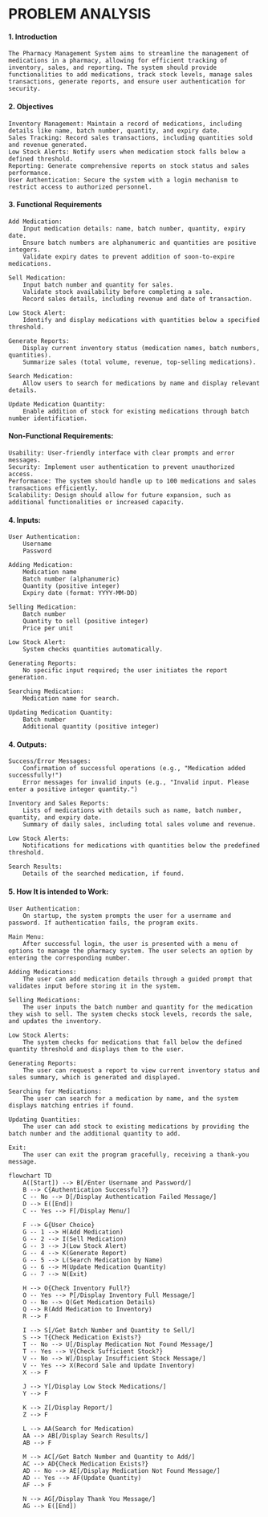   # PROBLEM ANALYSIS

 #### 1. Introduction

    The Pharmacy Management System aims to streamline the management of medications in a pharmacy, allowing for efficient tracking of inventory, sales, and reporting. The system should provide functionalities to add medications, track stock levels, manage sales transactions, generate reports, and ensure user authentication for security.
    
    
 ####    2. Objectives

    Inventory Management: Maintain a record of medications, including details like name, batch number, quantity, and expiry date.
    Sales Tracking: Record sales transactions, including quantities sold and revenue generated.
    Low Stock Alerts: Notify users when medication stock falls below a defined threshold.
    Reporting: Generate comprehensive reports on stock status and sales performance.
    User Authentication: Secure the system with a login mechanism to restrict access to authorized personnel.


 ####    3. Functional Requirements

    Add Medication:
        Input medication details: name, batch number, quantity, expiry date.
        Ensure batch numbers are alphanumeric and quantities are positive integers.
        Validate expiry dates to prevent addition of soon-to-expire medications.

    Sell Medication:
        Input batch number and quantity for sales.
        Validate stock availability before completing a sale.
        Record sales details, including revenue and date of transaction.

    Low Stock Alert:
        Identify and display medications with quantities below a specified threshold.

    Generate Reports:
        Display current inventory status (medication names, batch numbers, quantities).
        Summarize sales (total volume, revenue, top-selling medications).

    Search Medication:
        Allow users to search for medications by name and display relevant details.

    Update Medication Quantity:
        Enable addition of stock for existing medications through batch number identification.
        
        

 ####     Non-Functional Requirements:
    Usability: User-friendly interface with clear prompts and error messages.
    Security: Implement user authentication to prevent unauthorized access.
    Performance: The system should handle up to 100 medications and sales transactions efficiently.
    Scalability: Design should allow for future expansion, such as additional functionalities or increased capacity.


 ####    4. Inputs:

    User Authentication:
        Username
        Password

    Adding Medication:
        Medication name
        Batch number (alphanumeric)
        Quantity (positive integer)
        Expiry date (format: YYYY-MM-DD)

    Selling Medication:
        Batch number
        Quantity to sell (positive integer)
        Price per unit

    Low Stock Alert:
        System checks quantities automatically.

    Generating Reports:
        No specific input required; the user initiates the report generation.

    Searching Medication:
        Medication name for search.

    Updating Medication Quantity:
        Batch number
        Additional quantity (positive integer)

 ####    4. Outputs:

    Success/Error Messages:
        Confirmation of successful operations (e.g., "Medication added successfully!")
        Error messages for invalid inputs (e.g., "Invalid input. Please enter a positive integer quantity.")

    Inventory and Sales Reports:
        Lists of medications with details such as name, batch number, quantity, and expiry date.
        Summary of daily sales, including total sales volume and revenue.

    Low Stock Alerts:
        Notifications for medications with quantities below the predefined threshold.

    Search Results:
        Details of the searched medication, if found.
        
        

 ####    5. How It is intended to Work:

    User Authentication:
        On startup, the system prompts the user for a username and password. If authentication fails, the program exits.

    Main Menu:
        After successful login, the user is presented with a menu of options to manage the pharmacy system. The user selects an option by entering the corresponding number.

    Adding Medications:
        The user can add medication details through a guided prompt that validates input before storing it in the system.

    Selling Medications:
        The user inputs the batch number and quantity for the medication they wish to sell. The system checks stock levels, records the sale, and updates the inventory.

    Low Stock Alerts:
        The system checks for medications that fall below the defined quantity threshold and displays them to the user.

    Generating Reports:
        The user can request a report to view current inventory status and sales summary, which is generated and displayed.

    Searching for Medications:
        The user can search for a medication by name, and the system displays matching entries if found.

    Updating Quantities:
        The user can add stock to existing medications by providing the batch number and the additional quantity to add.

    Exit:
        The user can exit the program gracefully, receiving a thank-you message.



```mermaid
flowchart TD
    A([Start]) --> B[/Enter Username and Password/]
    B --> C{Authentication Successful?}
    C -- No --> D[/Display Authentication Failed Message/]
    D --> E([End])
    C -- Yes --> F[/Display Menu/]
    
    F --> G{User Choice}
    G -- 1 --> H(Add Medication)
    G -- 2 --> I(Sell Medication)
    G -- 3 --> J(Low Stock Alert)
    G -- 4 --> K(Generate Report)
    G -- 5 --> L(Search Medication by Name)
    G -- 6 --> M(Update Medication Quantity)
    G -- 7 --> N(Exit)
    
    H --> O{Check Inventory Full?}
    O -- Yes --> P[/Display Inventory Full Message/]
    O -- No --> Q(Get Medication Details)
    Q --> R(Add Medication to Inventory)
    R --> F
    
    I --> S[/Get Batch Number and Quantity to Sell/]
    S --> T{Check Medication Exists?}
    T -- No --> U[/Display Medication Not Found Message/]
    T -- Yes --> V{Check Sufficient Stock?}
    V -- No --> W[/Display Insufficient Stock Message/]
    V -- Yes --> X(Record Sale and Update Inventory)
    X --> F
    
    J --> Y[/Display Low Stock Medications/]
    Y --> F
    
    K --> Z[/Display Report/]
    Z --> F
    
    L --> AA(Search for Medication)
    AA --> AB[/Display Search Results/]
    AB --> F
    
    M --> AC[/Get Batch Number and Quantity to Add/]
    AC --> AD{Check Medication Exists?}
    AD -- No --> AE[/Display Medication Not Found Message/]
    AD -- Yes --> AF(Update Quantity)
    AF --> F

    N --> AG[/Display Thank You Message/]
    AG --> E([End])
